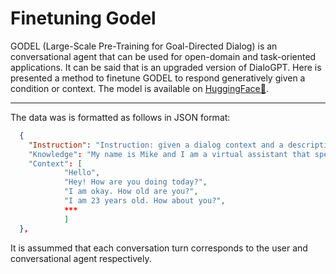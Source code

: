 # Finetuning Godel

GODEL (Large-Scale Pre-Training for Goal-Directed Dialog) is an conversational agent that can be used for open-domain and task-oriented applications. It can be said that is an upgraded version of DialoGPT. Here is presented a method to finetune GODEL to respond generatively given a condition or context. The model is available on [HuggingFace🤗](https://huggingface.co/microsoft/GODEL-v1_1-large-seq2seq?text=Hey+my+name+is+Julien%21+How+are+you%3F).

--- 
The data was is formatted as follows in JSON format:

```json
  {
    "Instruction": "Instruction: given a dialog context and a description of an AI assistant, you need to response emphatically."
    "Knowledge": "My name is Mike and I am a virtual assistant that speaks Korean and English. I am 23 years old and I like partying."
    "Context": [
            "Hello",
            "Hey! How are you doing today?",
            "I am okay. How old are you?",
            "I am 23 years old. How about you?",
            ***
            ]
  },
```

It is assummed that each conversation turn corresponds to the user and conversational agent respectively.
